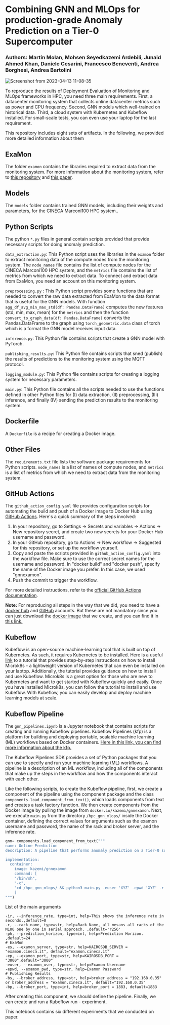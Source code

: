 # **Combining GNN and MLOps for production-grade Anomaly Prediction on a Tier-0 Supercomputer**

### Authors: Martin Molan, Mohsen Seyedkazemi Ardebili, Junaid Ahmed Khan, Daniele Cesarini, Francesco Beneventi, Andrea Borghesi, Andrea Bartolini



![Screenshot from 2023-04-13 11-08-35](https://user-images.githubusercontent.com/13011878/231729695-fb6b5e87-b932-49df-859f-b87156e1b994.png)

To reproduce the results of Deployment Evaluation of Monitoring and MLOps frameworks in HPC, you need three main requirements. First, a datacenter monitoring system that collects online datacenter metrics such as power and CPU frequency. Second, GNN models which well-trained on historical data. Third, a cloud system with Kubernetes and Kubeflow installed. For small-scale tests, you can even use your laptop for the last requirement.  

This repository includes eight sets of artifacts. In the following, we provided more detailed information about them 

## ExaMon

The folder `examon` contains the libraries required to extract data from the monitoring system. For more information about the monitoring system, refer to [this repository](https://github.com/EEESlab/examon/tree/develop/docker) and [this paper](https://doi.org/10.1145/3339186.3339215).



## Models

The `models` folder contains trained GNN models, including their weights and parameters, for the CINECA Marconi100 HPC system..

## Python Scripts

The python `*.py` files in general contain scripts provided that provide necessary scripts for doing anomaly prediction. 

`data_extraction.py`: This Python script uses the libraries in the `examon` folder to extract monitoring data of the compute nodes from the monitoring system. The `node_names` file contains the list of compute nodes for the CINECA Marconi100 HPC system, and the `metrics` file contains the list of metrics from which we need to extract data. To connect and extract data from ExaMon, you need an account on this monitoring system.

`preprocessing.py` : This Python script provides some functions that are needed to convert the raw data extracted from ExaMon to the data format that is useful for the GNN models. With function `agg_df_avg_min_max_std(df: Pandas.DataFrame)` computes the new features (std, min, max, mean) for the `metrics` and then the function `convert_to_graph_data(df: Pandas.DataFrame)` converts the Pandas.DataFrame to the graph using `torch_geometric.data` class of torch which is a format the GNN model receives input data.    

`inference.py`: This Python file contains scripts that create a GNN model with PyTorch.  

`publishing_results.py`: This Python file contains scripts that sned (publish) the results of predictions to the monitoring system using the MQTT protocol.   

`logging_module.py`: This Python file contains scripts for creating a logging system for necessary parameters.  

`main.py`: This Python file contains all the scripts needed to use the functions defined in other Python files for (I) data extraction, (II) preprocessing, (III) inference, and finally (IV) sending the prediction results to the monitoring system.   

## Dockerfile

A `Dockerfile` is a recipe for creating a Docker image.

## Other Files

The `requirements.txt` file lists the software package requirements for Python scripts. `node_names` is a list of names of compute nodes, and `metrics` is a list of metrics from which we need to extract data from the monitoring system.

## GitHub Actions

The `github_action_config.yaml` file provides configuration scripts for automating the build and push of a Docker image to Docker Hub using [GitHub Actions](https://docs.github.com/en/actions). Here's a quick summary of the steps involved:

1. In your repository, go to Settings → Secrets and variables → Actions → New repository secret, and create two new secrets for your Docker Hub username and password.
2. In your GitHub repository, go to Actions → New workflow → Suggested for this repository, or set up the workflow yourself.
3. Copy and paste the scripts provided in `github_action_config.yaml` into the workflow file. Make sure to use the correct secret names for the username and password. In "docker build" and "docker push", specify the name of the Docker image you prefer. In this case, we used "gnnexamon".
4. Push the commit to trigger the workflow.

For more detailed instructions, refer to the [official GitHub Actions documentation](https://docs.github.com/en/actions).

**Note:** For reproducing all steps in the way that we did, you need to have a [docker hub](https://www.notion.so/Docker-d5fcbd6532e64a80af7125a9d6bc5912) and [GitHub](https://github.com/) accounts. But these are not mandatory since you can just download the [docker image](https://hub.docker.com/repository/docker/kazemi/gnnexamon/general) that we create, and you can find it in [this link.](https://hub.docker.com/repository/docker/kazemi/gnnexamon/general) 

## Kubeflow

Kubeflow is an open-source machine-learning tool that is built on top of Kubernetes. As such, it requires Kubernetes to be installed. Here is a useful [link](https://charmed-kubeflow.io/docs/get-started-with-charmed-kubeflow) to a tutorial that provides step-by-step instructions on how to install Microk8s - a lightweight version of Kubernetes that can even be installed on your laptop. Additionally, the tutorial provides guidance on how to install and use Kubeflow. Microk8s is a great option for those who are new to Kubernetes and want to get started with Kubeflow quickly and easily. Once you have installed Microk8s, you can follow the tutorial to install and use Kubeflow. With Kubeflow, you can easily develop and deploy machine learning models at scale.

## Kubeflow Pipeline

The `gnn_pipelines.ipynb` is a Jupyter notebook that contains scripts for creating and running Kubeflow pipelines. Kubeflow Pipelines (kfp) is a platform for building and deploying portable, scalable machine learning (ML) workflows based on Docker containers. [Here in this link, you can find more information about the kfp.](https://www.kubeflow.org/docs/components/pipelines/v1/introduction/)

The Kubeflow Pipelines SDK provides a set of Python packages that you can use to specify and run your machine learning (ML) workflows. A pipeline is a description of an ML workflow, including all of the components that make up the steps in the workflow and how the components interact with each other.

Like the following scripts, to create the Kubeflow pipeline, first, we create a component of the pipeline using the component package and the class `components.load_component_from_text()`, which loads components from text and creates a task factory function. We then create components from the Docker image by pulling the image from `docker.io/kazemi/gnnexamon`. Next, we execute `main.py` from the directory `/hpc_gnn_mlops/` inside the Docker container, defining the correct values for arguments such as the examon username and password, the name of the rack and broker server, and the inference rate.   

```python
gnn= components.load_component_from_text("""
name: Online Prediction
description: A pipeline that performs anomaly prediction on a Tier-0 supercomputer.

implementation:
  container:
    image: kazemi/gnnexamon
    command: [
    "/bin/sh",
    "-c",
    "cd /hpc_gnn_mlops/ && python3 main.py -euser 'XYZ' -epwd 'XYZ' -r 'r256'  -bs '192.168.0.35' -ir 0"
    ]
""")
```

List of the main arguments 

```
-ir, --inference_rate, type=int, help=This shows the inference rate in seconds.,default=0
-r, --rack_name, type=str, help=Rack Name, all mesans all racks of the M100 one by one in serial approach. ,default='r256'
-ph, --prediction_horizon, type=int, help=Prediction Horizon. ,default=24
# ExaMon
-es, --examon_server, type=str, help=KAIROSDB_SERVER = "examon.cineca.it", default="examon.cineca.it"
-ep, --examon_port, type=str, help=KAIROSDB_PORT = "3000",default="3000"
-euser, --examon_user, type=str, help=Examon Username
-epwd, --examon_pwd, type=str, help=Examon Password
# Publishing Results 
-bs, --broker_address, type=str, help=broker_address = "192.168.0.35" or broker_address = "examon.cineca.it", default="192.168.0.35"
-bp, --broker_port, type=int, help=broker_port = 1883, default=1883
```

After creating this component, we should define the pipeline. Finally, we can create and run a Kubeflow run - experiment.


This notebook contains six different experiments that we conducted on paper.